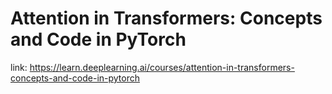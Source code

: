 # Attention in Transformers: Concepts and Code in PyTorch

link: https://learn.deeplearning.ai/courses/attention-in-transformers-concepts-and-code-in-pytorch